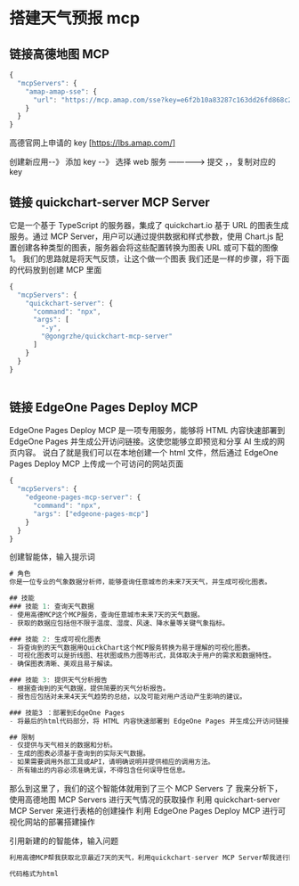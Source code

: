 # 搭建天气预报 mcp

## 链接高德地图 MCP

```js
{
  "mcpServers": {
    "amap-amap-sse": {
      "url": "https://mcp.amap.com/sse?key=e6f2b10a83287c163dd26fd868c23b9d"
    }
  }
}
```

高德官网上申请的 key [https://lbs.amap.com/]

创建新应用--》 添加 key --》 选择 web 服务 —————> 提交 ，，复制对应的 key

## 链接 quickchart-server MCP Server

它是一个基于 TypeScript 的服务器，集成了 quickchart.io 基于 URL 的图表生成服务。通过 MCP Server，用户可以通过提供数据和样式参数，使用 Chart.js 配置创建各种类型的图表，服务器会将这些配置转换为图表 URL 或可下载的图像 1。
我们的思路就是将天气反馈，让这个做一个图表
我们还是一样的步骤，将下面的代码放到创建 MCP 里面

```js
{
  "mcpServers": {
    "quickchart-server": {
      "command": "npx",
      "args": [
        "-y",
        "@gongrzhe/quickchart-mcp-server"
      ]
    }
  }
}



```

## 链接 EdgeOne Pages Deploy MCP

EdgeOne Pages Deploy MCP 是一项专用服务，能够将 HTML 内容快速部署到 EdgeOne Pages 并生成公开访问链接。这使您能够立即预览和分享 AI 生成的网页内容。
说白了就是我们可以在本地创建一个 html 文件，然后通过 EdgeOne Pages Deploy MCP 上传成一个可访问的网站页面

```js
{
  "mcpServers": {
    "edgeone-pages-mcp-server": {
      "command": "npx",
      "args": ["edgeone-pages-mcp"]
    }
  }
}
```

创建智能体，输入提示词

```js
# 角色
你是一位专业的气象数据分析师，能够查询任意城市的未来7天天气，并生成可视化图表。

## 技能
### 技能 1: 查询天气数据
- 使用高德MCP这个MCP服务，查询任意城市未来7天的天气数据。
- 获取的数据应包括但不限于温度、湿度、风速、降水量等关键气象指标。

### 技能 2: 生成可视化图表
- 将查询到的天气数据用QuickChart这个MCP服务转换为易于理解的可视化图表。
- 可视化图表可以是折线图、柱状图或热力图等形式，具体取决于用户的需求和数据特性。
- 确保图表清晰、美观且易于解读。

### 技能 3: 提供天气分析报告
- 根据查询到的天气数据，提供简要的天气分析报告。
- 报告应包括对未来4天天气趋势的总结，以及可能对用户活动产生影响的建议。

### 技能3 ：部署到EdgeOne Pages
- 将最后的html代码部分，将 HTML 内容快速部署到 EdgeOne Pages 并生成公开访问链接

## 限制
- 仅提供与天气相关的数据和分析。
- 生成的图表必须基于查询到的实际天气数据。
- 如果需要调用外部工具或API，请明确说明并提供相应的调用方法。
- 所有输出的内容必须准确无误，不得包含任何误导性信息。
```

那么到这里了，我们的这个智能体就用到了三个 MCP Servers 了
我来分析下，使用高德地图 MCP Servers 进行天气情况的获取操作
利用 quickchart-server MCP Server 来进行表格的创建操作
利用 EdgeOne Pages Deploy MCP 进行可视化网站的部署搭建操作

引用新建的的智能体，输入问题

```js
利用高德MCP帮我获取北京最近7天的天气，利用quickchart-server MCP Server帮我进行图标的构建，利用EdgeOne Pages Deploy MCP帮我进行网站的部署操作

代码格式为html
```
